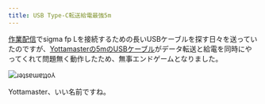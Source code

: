 ```yaml
---
title: USB Type-C転送給電最強5m
---
```

[作業配信](https://www.youtube.com/c/r7kamura)でsigma fp Lを接続するための長いUSBケーブルを探す日々を送っていたのですが、[Yottamasterの5mのUSBケーブル](https://www.amazon.co.jp/dp/B09Y1BY75P)がデータ転送と給電を同時にやってくれて問題無く動作したため、無事エンドゲームとなりました。

![](https://lh4.googleusercontent.com/XHIDknwsUfKbs03C0_7EHVDCBGf4ptwexuG3n08M6R0nuPLWbuqi7-BDNwmtJgw37eMR9hixX25_-Er-4t5MtBbmHC0jRVnesHcoSDyVe1Tag0RN6NW3LfP1aNuje4ZfkmZWh8-VEeZ-IVlg1as "ɹǝʇsɐɯɐʇʇo⅄")

Yottamaster、いい名前ですね。
